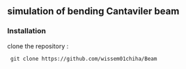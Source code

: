  
## simulation of bending  Cantaviler beam
### Installation

clone the repository : 

     git clone https://github.com/wissem01chiha/Beam
### 
 
 
